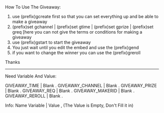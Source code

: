 How To Use The Giveaway:

1. use (prefix)gcreate first so that you can set everything up and be able to make a giveaway
2. (prefix)set gchannel | (prefix)set gtime | (prefix)set gprize | (prefix)set greq [here you can not give the terms or conditions for making a giveaway
3. use (prefix)gstart to start the giveaway
4. You just wait until you edit the embed and use the (prefix)gend
5. if you want to change the winner you can use the (prefix)greroll 

Thanks

------------------------------------------------------------------------------------------------------------------------------
Need Variable And Value:

GIVEAWAY_TIME | Blank .
GIVEAWAY_CHANNEL | Blank .
GIVEAWAY_PRIZE | Blank .
GIVEAWAY_REQ | Blank .
GIVEAWAY_MAKERID | Blank .
GIVEAWAY_REROLL | Blank .

Info:
Name Variable | Value , (The Value is Empty, Don't Fill it in)
